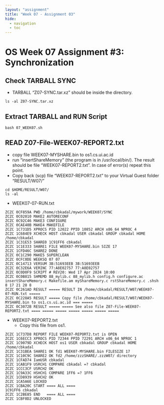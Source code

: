 ```yaml
---
layout: "assignment"
title: "Week 07 - Assignment 03" 
hide:
  - navigation
  - toc
---
```


# OS Week 07 Assignment #3: Synchronization

## Check TARBALL SYNC

- TARBALL “Z07-SYNC.tar.xz” should be inside the directory.

```
ls -al Z07-SYNC.tar.xz
```

## Extract TARBALL and RUN Script

```
bash 07_WEEK07.sh
```

## READ Z07-File-WEEK07-REPORT2.txt

- copy file WEEK07-MYSHARE.bin to os1.cs.ui.ac.id
- run “insertShareMemory” (the program is in /usr/local/bin/).
  The result should be file “WEEK07-REPORT2.txt”.
  In case of error(s) repeat this point.
- Copy back (scp) file “WEEK07-REPORT2.txt” to your Virtual Guest folder “RESULT/W07/”

```
cd $HOME/RESULT/W07/
ls -al
```

- WEEK07-07-RUN.txt

```
ZCZC 0CF859A PWD /home/cbkadal/mywork/WEEK07/SYNC
ZCZC 0C02010 MAKE2 AUTORECONF
ZCZC 0C92C46 MAKE3 CONFIGURE
ZCZC 0CAE40B MAKE4 MAKEFILE
ZCZC 1C731D5 XPROCS PID 12022 PPID 10852 ARCH x86_64 NPROC 4
ZCZC 1C684E9 XCHECK HOST cbkadal USER cbkadal GROUP cbkadal HOME /home/cbkadal
ZCZC 1C31E53 SHARE0 1C91FF6 cbkadal
ZCZC 1C1E333 SHARE1 FILE WEEK07-MYSHARE.bin SIZE 17
ZCZC 1CFD46C SHARE2 DONE
ZCZC 0C1C290 MAKE5 SUPERCLEAN
ZCZC 0CFC0DE WEEKSQ 07 07
ZCZC 0C14713 VERSUM 3B:51693EEB 3B:51693EEB
ZCZC 0C32E6A VERINC 77:A8E02757 77:A8E02757
ZCZC 0C0D0F9 SCRIPT # REV20: Wed 17 Apr 2024 10:00
ZCZC 0C0B815 SHMEMD 88_mylib.c 88_mylib.h config.h configure.ac insertShareMemory.c Makefile.am myShareMemory.c rstShareMemory.c .shsh 8 17 21 28 8
ZCZC 0C261AD RESULT ===== RESULT IN /home/cbkadal/RESULT/W07/WEEK07-07-RUN.txt =====
ZCZC 0C228A5 RESULT ===== Copy file /home/cbkadal/RESULT/W07/WEEK07-MYSHARE.bin to os1.cs.ui.ac.id === =====
ZCZC 0C3072B RESULT ===== ===== See also file Z07-File-WEEK07-REPORT2.txt ==== ===== ===== ===== ===== ===== =====
```

- WEEK07-REPORT2.txt
    - Copy this file from os1.

```
ZCZC 1C737D8 REPORT FILE WEEK07-REPORT2.txt is OPEN
ZCZC 1C6ECC3 XPROCS PID 72344 PPID 72291 ARCH x86_64 NPROC 1
ZCZC 1C9079D XCHECK HOST os1 USER cbkadal GROUP cbkadal HOME /home/cbkadal
ZCZC 1C31BEA SHARE1 OK fd1 WEEK07-MYSHARE.bin FILESIZE 17
ZCZC 1C10C9C SHARE2 OK fd2 /home/zzzSHARE/.zzzW07/ directory
ZCZC 1CFAD74 IamUSR cbkadal
ZCZC 1CAB1F9 USRCH1 COMPARE cbkadal =? cbkadal
ZCZC 1CCC3CF USRCH2 OK
ZCZC 1C9A33C HSHCH1 COMPARE 1FF6 =? 1FF6
ZCZC 1CD8939 HSHCH2 OK
ZCZC 1CA5A6E LOCKED
ZCZC 1CBA20C START ==== ALL ====
1C91FF6 cbkadal
ZCZC 1C2BE85 END   ==== ALL ====
ZCZC 1CBF0D2 UNLOCKED
```